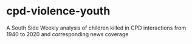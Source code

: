 # cpd-violence-youth
A South Side Weekly analysis of children killed in CPD interactions from 1940 to 2020 and corresponding news coverage
